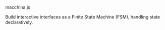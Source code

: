 macchina.js

Build interactive interfaces as a Finite State Machine (FSM), handling state declaratively.
